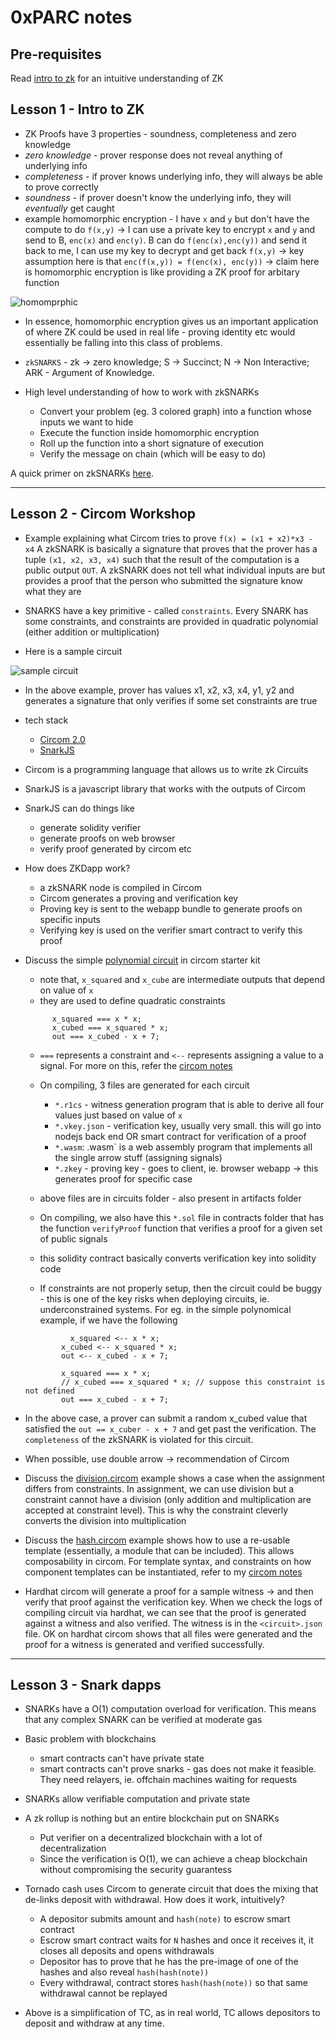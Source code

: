 # 0xPARC notes

## Pre-requisites
Read [intro to zk](./intro2zk.md) for an intuitive understanding of ZK 

## Lesson 1 - Intro to ZK
 - ZK Proofs have 3 properties - soundness, completeness and zero knowledge
 - *zero knowledge* - prover response does not reveal anything of underlying info
 - *completeness* - if prover knows underlying info, they will always be able to prove correctly
 - *soundness* - if prover doesn't know the underlying info, they will *eventually* get caught
- example homomorphic encryption - I have `x` and `y` but don't have the compute to do `f(x,y)` -> I can use a private key to encrypt `x` and `y` and send to B, `enc(x)` and `enc(y)`. B can do `f(enc(x),enc(y))` and send it back to me, I can use my key to decrypt and get back `f(x,y)` -> key assumption here is that `enc(f(x,y)) = f(enc(x), enc(y))` -> claim here is homomorphic encryption is like providing a ZK proof for arbitary function

![homomprphic](./imgs/homomorhpic.png)

- In essence, homomorphic encryption gives us an important application of where ZK could be used in real life - proving identity etc would essentially be falling into this class of problems.

- `zkSNARKS`  - zk -> zero knowledge; S -> Succinct; N -> Non Interactive; ARK - Argument of Knowledge.

- High level understanding of how to work with zkSNARKs
    - Convert your problem (eg. 3 colored graph) into a function whose inputs we want to hide
    - Execute the function inside homomorphic encryption
    - Roll up the function into a short signature of execution
    - Verify the message on chain (which will be easy to do)

A quick primer on zkSNARKs [here](./zkSNARKs.md). 

---

## Lesson 2 - Circom Workshop
- Example explaining what Circom tries to prove
    `f(x) = (x1 + x2)*x3 - x4`
A zkSNARK is basically a signature that proves that the prover has a tuple `(x1, x2, x3, x4)` such that the result of the computation is a public output `OUT`. A zkSNARK does not tell what individual inputs are but provides a proof that the person who submitted the signature know what they are

- SNARKS have a key primitive - called `constraints`. Every SNARK has some constraints, and constraints are provided in quadratic polynomial (either addition or multiplication)

- Here is a sample circuit

![sample circuit](./imgs/CircuitSample.png)

- In the above example, prover has values x1, x2, x3, x4, y1, y2 and generates a signature that only verifies if some set constraints are true

- tech stack
    - [Circom 2.0](https://github.com/iden3/circom) 
    - [SnarkJS](https://github.com/iden3/snarkjs) 

- Circom is a programming language that allows us to write zk Circuits
- SnarkJS is a javascript library that works with the outputs of Circom

- SnarkJS can do things like
    -  generate solidity verifier
    - generate proofs on web browser
    - verify proof generated by circom etc

- How does ZKDapp work?
    - a zkSNARK node is compiled in Circom
    - Circom generates a proving and verification key
    - Proving key is sent to the webapp bundle to generate proofs on specific inputs
    - Verifying key is used on the verifier smart contract to verify this proof

- Discuss the simple [polynomial circuit](../circuits/simple-polynomial.circom) in circom starter kit   
    - note that, `x_squared` and `x_cube` are intermediate outputs that depend on value of `x`
    - they are used to define quadratic constraints 

    ```
          x_squared === x * x;
          x_cubed === x_squared * x;
          out === x_cubed - x + 7;
    ```
    - `===` represents a constraint and `<--` represents assigning a value to a signal. For more on this, refer the [circom notes](./circom.md)

    - On compiling, 3 files are generated for each circuit
        - `*.r1cs` - witness generation program that is able to derive all four values just based on value of `x`
        - `*.vkey.json` - verification key, usually very small. this will go into nodejs back end OR smart contract for verification of a proof
        - `*.wasm`: .wasm` is a web assembly program that implements all the single arrow stuff (assigning signals)
        - `*.zkey` - proving key - goes to client, ie. browser webapp -> this generates proof for specific case
    - above files are in circuits folder - also present in artifacts folder

    - On compiling, we also have this `*.sol` file in contracts folder that has the function `verifyProof` function that verifies a proof for a given set of public signals        

    - this solidity contract basically converts verification key into solidity code

    - If constraints are not properly setup, then the circuit could be buggy - this is one of the key risks when deploying circuits, ie. underconstrained systems. For eg. in the simple polynomical example, if we have the following

    ```
              x_squared <-- x * x;
            x_cubed <-- x_squared * x;
            out <-- x_cubed - x + 7;

            x_squared === x * x;
            // x_cubed === x_squared * x; // suppose this constraint is not defined
            out === x_cubed - x + 7;
    ```
- In the above case, a prover can submit a random x_cubed value that satisfied the `out == x_cuber - x + 7` and get past the verification. The `completeness` of the zkSNARK is violated for this circuit. 

- When possible, use double arrow -> recommendation of Circom

- Discuss the [division.circom](../circuits/division.circom) example shows a case when the assignment differs from constraints. In assignment, we can use division but a constraint cannot have a division (only addition and multiplication are accepted at constraint level). This is why the constraint cleverly converts the division into multiplication

- Discuss the [hash.circom](../circuits/hash.circom) example shows how to use a re-usable template (essentially, a module that can be included). This allows composability in circom. For template syntax, and constraints on how component templates can be instantiated, refer to my [circom notes](./circom.md)

- Hardhat circom will generate a proof for a sample witness -> and then verify that proof against the verification key. When we check the logs of compiling circuit via hardhat, we can see that the proof is generated against a witness and also verified. The witness is in the `<circuit>.json` file. OK on hardhat circom shows that all files were generated and the proof for a witness is generated and verified successfully. 


---

## Lesson 3 - Snark dapps

- SNARKs have a O(1) computation overload for verification. This means that any complex SNARK can be verified at moderate gas

- Basic problem with blockchains
    - smart contracts can't have private state
    - smart contracts can't prove snarks - gas does not make it feasible. They need relayers, ie. offchain machines waiting for requests

- SNARKs allow verifiable computation and private state

- A zk rollup is nothing but an entire blockchain put on SNARKs
    - Put verifier on a decentralized blockchain with a lot of decentralization
    - Since the verification is O(1), we can achieve a cheap blockchain without compromising the security guarantess

- Tornado cash uses Circom to generate circuit that does the mixing that de-links deposit with withdrawal. How does it work, intuitively?

    - A depositor submits amount and `hash(note)` to escrow smart contract
    - Escrow smart contract waits for `N` hashes and once it receives it, it closes all deposits and opens withdrawals
    - Depositor has to prove that he has the pre-image of one of the hashes and also reveal `hash(hash(note))`
    - Every withdrawal, contract stores `hash(hash(note))` so that same withdrawal cannot be replayed
- Above is a simplification of TC, as in real world, TC allows depositors to deposit and withdraw at any time.




